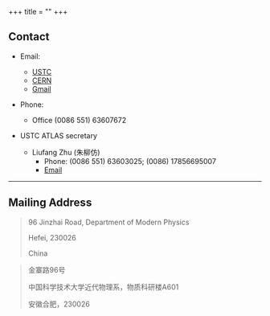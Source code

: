+++
title = ""
+++

## Contact

* Email:
   * [USTC](mailto:lailinxu@ustc.edu.cn)
   * [CERN](mailto:lailin.xu@cern.ch)
   * [Gmail](mailto:lailinx@gmail.com)
* Phone:
   * Office (0086 551) 63607672

* USTC ATLAS secretary
   * Liufang Zhu (朱柳仿)
      * Phone: (0086 551) 63603025; (0086) 17856695007
      * [Email](mailto:zhulf@ustc.edu.cn)

---

## Mailing Address

> 96 Jinzhai Road, Department of Modern Physics
>
> Hefei, 230026
>
> China

> 金寨路96号
>
> 中国科学技术大学近代物理系，物质科研楼A601
>
> 安徽合肥，230026

